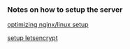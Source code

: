 ### Notes on how to setup the server

[optimizing nginx/linux setup](https://www.youtube.com/watch?v=Vrzug5IcuKg)

[setup letsencrypt](https://certbot.eff.org/lets-encrypt/ubuntubionic-nginx)

